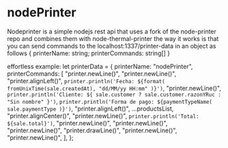 # nodePrinter

Nodeprinter is a simple nodejs rest api that uses a fork of the node-printer repo and combines them with node-thermal-printer
the way it works is that you can send commands to the localhost:1337/printer-data in an object as follows
{ 
printerName: string;
printerCommands: string[]
}

effortless example: 
 let printerData = {
        printerName: "nodePrinter",
        printerCommands: [
          "printer.newLine()",
          "printer.newLine()",
          "printer.alignLeft()",
          `printer.println('Fecha: ${format(
            fromUnixTime(sale.createdAt),
            "dd/MM/yy HH:mm"
          )}')`,
          "printer.newLine()",
          `printer.println('Cliente: ${
            sale.customer ? sale.customer.razonYRuc : "Sin nombre"
          }')`,
          `printer.println('Forma de pago: ${paymentTypeName(
            sale.paymentType
          )}')`,
          "printer.alignLeft()",
          ...productsList,
          "printer.alignCenter()",
          "printer.newLine()",
          `printer.println('Total: ${sale.total}')`,
          "printer.newLine()",
          "printer.newLine()",
          "printer.newLine()",
          "printer.drawLine()",
          "printer.newLine()",
          "printer.newLine()",
        ],
      };
